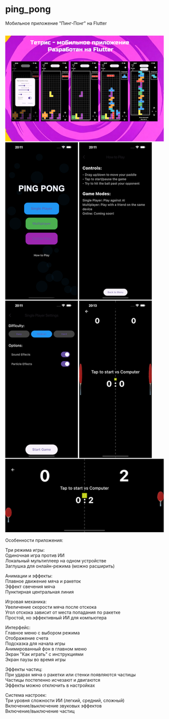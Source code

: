 # ping_pong

Мобильное приложение "Пинг-Понг" на Flutter<br><br>

![Изображение](/assets/images/ping_pong.png)<br>
![Изображение](/assets/images/1.png)
![Изображение](/assets/images/2.png)
![Изображение](/assets/images/3.png)
![Изображение](/assets/images/4.png)<br>
![Изображение](/assets/images/6.png)

Особенности приложения:<br>

Три режима игры:<br>
    Одиночная игра против ИИ<br>
    Локальный мультиплеер на одном устройстве<br>
    Заглушка для онлайн-режима (можно расширить)<br>

Анимации и эффекты:<br>
    Плавное движение мяча и ракеток<br>
    Эффект свечения мяча<br>
    Пунктирная центральная линия<br>

Игровая механика:<br>
    Увеличение скорости мяча после отскока<br>
    Угол отскока зависит от места попадания по ракетке<br>
    Простой, но эффективный ИИ для компьютера<br>

Интерфейс:<br>
    Главное меню с выбором режима<br>
    Отображение счета<br>
    Подсказка для начала игры<br>
    Анимированный фон в главном меню<br>
    Экран "Как играть" с инструкциями<br>
    Экран паузы во время игры<br>
    
Эффекты частиц:<br>
    При ударах мяча о ракетки или стенки появляются частицы<br>
    Частицы постепенно исчезают и двигаются<br>
    Эффекты можно отключить в настройках<br>

Система настроек:<br>
    Три уровня сложности ИИ (легкий, средний, сложный)<br>
    Включение/выключение звуковых эффектов<br>
    Включение/выключение частиц<br>
